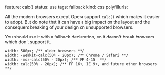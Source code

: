 feature: calc()
status: use
tags: fallback
kind: css
polyfillurls:

All the modern browsers except Opera support `calc()` which makes it easier to adopt. But do note that it can have a big impact on the layout and the consequent breaking of your design on unsupported browsers. 

You should use it with a fallback declaration, so it doesn't break browsers which don't support it.

    width: 500px; /** older browsers **/
    width: -webkit-calc(50% - 20px); /** Chrome / Safari **/
    width: -moz-calc(50% - 20px); /** FF 4-15  **/
    width: calc(50% - 20px); /** FF 16+, IE 9+, and future other browsers **/

